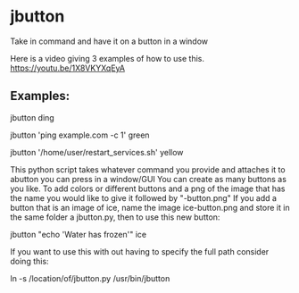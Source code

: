 # jbutton
Take in command and have it on a button in a window

Here is a video giving 3 examples of how to use this.
https://youtu.be/1X8VKYXqEyA

## Examples:

jbutton ding

jbutton 'ping example.com -c 1' green

jbutton '/home/user/restart_services.sh' yellow

This python script takes whatever command you provide and attaches it to abutton you can press in a window/GUI
You can create as many buttons as you like.
To add colors or different buttons and a png of the image that has the name you would like to give it followed by "-button.png"
If you add a button that is an image of ice, name the image ice-button.png and store it in the same folder a jbutton.py, then to use this new button:

jbutton "echo 'Water has frozen'" ice

If you want to use this with out having to specify the full path consider doing this: 

ln -s /location/of/jbutton.py /usr/bin/jbutton
